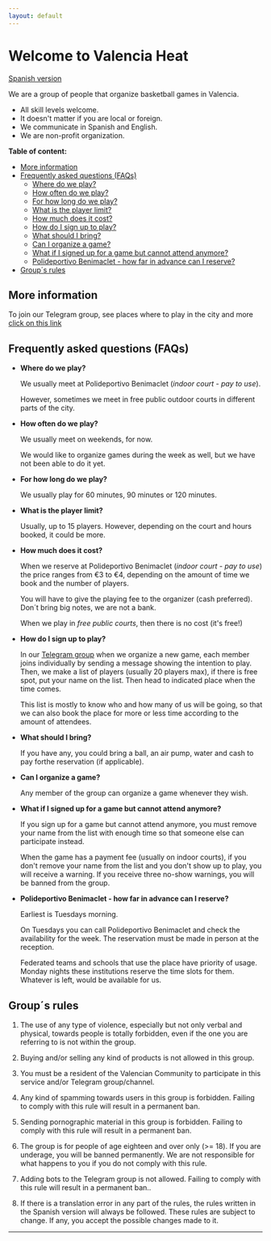 ```yaml
---
layout: default
---
```


# Welcome to Valencia Heat

[Spanish version](./)

We are a group of people that organize basketball games in Valencia.

- All skill levels welcome.
- It doesn't matter if you are local or foreign.
- We communicate in Spanish and English.
- We are non-profit organization.

**Table of content:**
- [More information](#more-info)
- [Frequently asked questions (FAQs)](#faqs)
  - [Where do we play?](#where)
  - [How often do we play?](#how-often)
  - [For how long do we play?](#how-long)
  - [What is the player limit?](#how-many)
  - [How much does it cost?](#how-much)
  - [How do I sign up to play?](#how-to)
  - [What should I bring?](#bring)
  - [Can I organize a game?](#can-i)
  - [What if I signed up for a game but cannot attend anymore?](#no-show)
  - [Polideportivo Benimaclet - how far in advance can I reserve?](#pol-ben-booking)
- [Group´s rules ](#rules)


<!-- headings -->
<a id="more-info"></a>
## More information

To join our Telegram group, see places where to play in the city and more [click on this link](https://linktr.ee/valenciaheat)

<a id="faqs"></a>
## Frequently asked questions (FAQs)

<a id="where"></a>
- **Where do we play?**

  We usually meet at Polideportivo Benimaclet (_indoor court - pay to use_). 
  
  However, sometimes we meet in free public outdoor courts in different parts of the city.

<a id="how-often"></a>
- **How often do we play?**
  
  We usually meet on weekends, for now.

  We would like to organize games during the week as well, but we have not been able to do it yet.

<a id="how-long"></a>
- **For how long do we play?**
  
  We usually play for 60 minutes, 90 minutes or 120 minutes.

<a id="how-many"></a>
- **What is the player limit?**

  Usually, up to 15 players. However, depending on the court and hours booked, it could be more.

<a id="how-much"></a>
- **How much does it cost?**

  When we reserve at Polideportivo Benimaclet (_indoor court - pay to use_) the price ranges from €3 to €4, depending on the amount of time we book and the number of players.
  
  You will have to give the playing fee to the organizer (cash preferred). Don´t bring big notes, we are not a bank.
  
  When we play in _free public courts_, then there is no cost (it's free!)

<a id="how-to"></a>
- **How do I sign up to play?**

  In our [Telegram group](https://linktr.ee/valenciaheat) when we organize a new game, each member joins individually by sending a message showing the intention to play. Then, we make a list of players (usually 20 players max), if there is free spot, put your name on the list. Then head to indicated place when the time comes.

  This list is mostly to know who and how many of us will be going, so that we can also book the place for more or less time according to the amount of attendees.

<a id="bring"></a>
- **What should I bring?**

  If you have any, you could bring a ball, an air pump, water and cash to pay forthe reservation (if applicable).

<a id="can-i"></a>
- **Can I organize a game?**

  Any member of the group can organize a game whenever they wish.

<a id="no-show"></a>
- **What if I signed up for a game but cannot attend anymore?**

  If you sign up for a game but cannot attend anymore, you must remove your name from the list with enough time so that someone else can participate instead.

  When the game has a payment fee (usually on indoor courts), if you don't remove your name from the list and you don't show up to play, you will receive a warning. If you receive three no-show warnings, you will be banned from the group.

<a id="pol-ben-booking"></a>
- **Polideportivo Benimaclet - how far in advance can I reserve?**

  Earliest is Tuesdays morning. 
  
  On Tuesdays you can call Polideportivo Benimaclet and check the availability for the week. The reservation must be made in person at the reception.

  Federated teams and schools that use the place have priority of usage. Monday nights these institutions reserve the time slots for them. Whatever is left, would be available for us.

<a id="rules"></a>
## Group´s rules 

1. The use of any type of violence, especially but not only verbal and physical, towards people is totally forbidden, even if the one you are referring to is not within the group.

1. Buying and/or selling any kind of products is not allowed in this group. 

1. You must be a resident of the Valencian Community to participate in this service and/or Telegram group/channel.

1. Any kind of spamming towards users in this group is forbidden. Failing to comply with this rule will result in a permanent ban.

1. Sending pornographic material in this group is forbidden. Failing to comply with this rule will result in a permanent ban.

1. The group is for people of age eighteen and over only (>= 18). If you are underage, you will be banned permanently. We are not responsible for what happens to you if you do not comply with this rule.

1. Adding bots to the Telegram group is not allowed. Failing to comply with this rule will result in a permanent ban..

1. If there is a translation error in any part of the rules, the rules written in the Spanish version will always be followed. These rules are subject to change. If any, you accept the possible changes made to it.

* * *